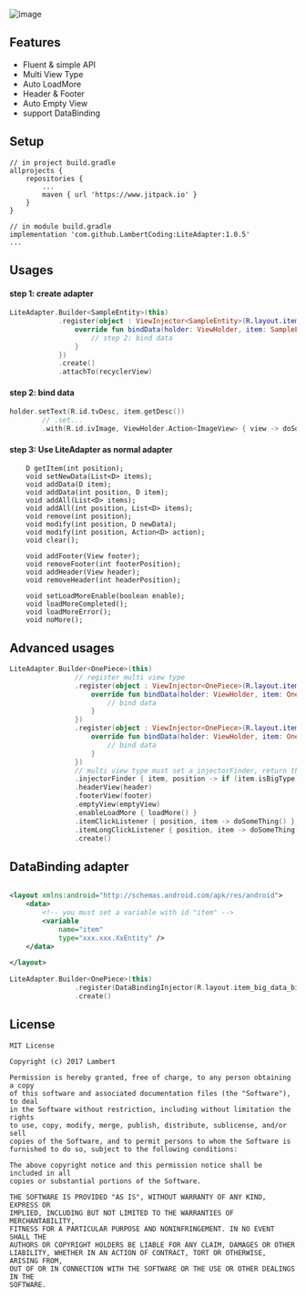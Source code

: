  ![image]()
 
## Features

* Fluent & simple API
* Multi View Type
* Auto LoadMore
* Header & Footer
* Auto Empty View
* support DataBinding

## Setup
```
// in project build.gradle
allprojects {
    repositories {
        ...
        maven { url 'https://www.jitpack.io' }
    }
}

// in module build.gradle
implementation 'com.github.LambertCoding:LiteAdapter:1.0.5'
...
```
## Usages
#### step 1: create adapter
```kotlin
LiteAdapter.Builder<SampleEntity>(this)
            .register(object : ViewInjector<SampleEntity>(R.layout.item_main) {
                override fun bindData(holder: ViewHolder, item: SampleEntity, position: Int) {
                    // step 2: bind data
                }
            })
            .create()
            .attachTo(recyclerView)
```
#### step 2: bind data
```kotlin
holder.setText(R.id.tvDesc, item.getDesc())
        // .set...
        .with(R.id.ivImage, ViewHolder.Action<ImageView> { view -> doSomeThing() })
```

#### step 3: Use LiteAdapter as normal adapter
```
    D getItem(int position);
    void setNewData(List<D> items);
    void addData(D item);
    void addData(int position, D item);
    void addAll(List<D> items);
    void addAll(int position, List<D> items);
    void remove(int position);
    void modify(int position, D newData);
    void modify(int position, Action<D> action);
    void clear();

    void addFooter(View footer);
    void removeFooter(int footerPosition);
    void addHeader(View header);
    void removeHeader(int headerPosition);
    
    void setLoadMoreEnable(boolean enable);
    void loadMoreCompleted();
    void loadMoreError();
    void noMore();

```
## Advanced usages
```kotlin
LiteAdapter.Builder<OnePiece>(this)
                // register multi view type
                .register(object : ViewInjector<OnePiece>(R.layout.item_normal) {
                    override fun bindData(holder: ViewHolder, item: OnePiece, position: Int) {
                        // bind data
                    }
                })
                .register(object : ViewInjector<OnePiece>(R.layout.item_big) {
                    override fun bindData(holder: ViewHolder, item: OnePiece, position: Int) {
                        // bind data
                    }
                })
                // multi view type must set a injectorFinder, return the index of injector
                .injectorFinder { item, position -> if (item.isBigType) 1 else 0 }
                .headerView(header)
                .footerView(footer)
                .emptyView(emptyView)
                .enableLoadMore { loadMore() }
                .itemClickListener { position, item -> doSomeThing() }
                .itemLongClickListener { position, item -> doSomeThing() }
                .create()
```
## DataBinding adapter
```xml

<layout xmlns:android="http://schemas.android.com/apk/res/android">
    <data>
        <!-- you must set a variable with id "item" -->
        <variable
            name="item"
            type="xxx.xxx.XxEntity" />
    </data>

</layout>

```

```kotlin
LiteAdapter.Builder<OnePiece>(this)
                .register(DataBindingInjector(R.layout.item_big_data_binding))
                .create()
```
## License
    MIT License

    Copyright (c) 2017 Lambert

    Permission is hereby granted, free of charge, to any person obtaining a copy
    of this software and associated documentation files (the "Software"), to deal
    in the Software without restriction, including without limitation the rights
    to use, copy, modify, merge, publish, distribute, sublicense, and/or sell
    copies of the Software, and to permit persons to whom the Software is
    furnished to do so, subject to the following conditions:

    The above copyright notice and this permission notice shall be included in all
    copies or substantial portions of the Software.

    THE SOFTWARE IS PROVIDED "AS IS", WITHOUT WARRANTY OF ANY KIND, EXPRESS OR
    IMPLIED, INCLUDING BUT NOT LIMITED TO THE WARRANTIES OF MERCHANTABILITY,
    FITNESS FOR A PARTICULAR PURPOSE AND NONINFRINGEMENT. IN NO EVENT SHALL THE
    AUTHORS OR COPYRIGHT HOLDERS BE LIABLE FOR ANY CLAIM, DAMAGES OR OTHER
    LIABILITY, WHETHER IN AN ACTION OF CONTRACT, TORT OR OTHERWISE, ARISING FROM,
    OUT OF OR IN CONNECTION WITH THE SOFTWARE OR THE USE OR OTHER DEALINGS IN THE
    SOFTWARE.
